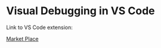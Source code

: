 # Visual Debugging in VS Code

Link to VS Code extension:

[Market Place](https://marketplace.visualstudio.com/items?itemName=hediet.debug-visualizer)
